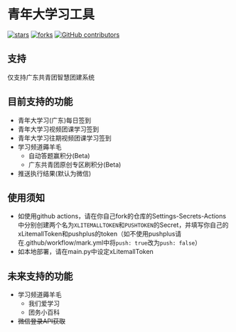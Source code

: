 # 青年大学习工具
[![stars](https://img.shields.io/github/stars/Chenghow/youthstudy-tool.svg?label=Stars)](https://github.com/Chenghow/youthstudy-tool/stargazers)
[![forks](https://img.shields.io/github/forks/Chenghow/youthstudy-tool.svg?label=Forks)](https://github.com/Chenghow/youthstudy-tool/network/members)
[![GitHub contributors](https://img.shields.io/github/contributors/Chenghow/youthstudy-tool?label=Contributors)](https://github.com/Chenghow/youthstudy-tool/graphs/contributors)
## 支持
仅支持广东共青团智慧团建系统
## 目前支持的功能
- 青年大学习(广东)每日签到
- 青年大学习视频团课学习签到
- 青年大学习往期视频团课学习签到
- 学习频道薅羊毛
  - 自动答题赢积分(Beta)
  - 广东共青团原创专区刷积分(Beta)
- 推送执行结果(默认为微信)
## 使用须知
- 如使用github actions，请在你自己fork的仓库的Settings-Secrets-Actions中分别创建两个名为`XLITEMALLTOKEN`和`PUSHTOKEN`的Secret，并填写你自己的xLitemallToken和pushplus的token（如不使用pushplus请在.github/workflow/mark.yml中将`push: true`改为`push: false`）
- 如本地部署，请在main.py中设定xLitemallToken
## 未来支持的功能
- 学习频道薅羊毛
  - 我们爱学习
  - 团务小百科
- ~~微信登录API获取~~
